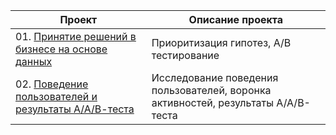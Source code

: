 | **Проект** | **Описание проекта** | 
| -------------------- | --------------------- |
| 01. [Принятие решений в бизнесе на основе данных](https://nbviewer.org/github/urzumo/data_analyst_projects/blob/14236d124546c5deb0b27c324a46aaad421ffc98/e_comm_AB_test/e_comm_AB_tests.ipynb)|Приоритизация гипотез, А/В тестирование|
| 02. [Поведение пользователей и результаты А/А/В-теста](https://nbviewer.org/github/urzumo/data_analysis_projects/blob/4d09490c8996b5234f4606e430a0815938fbd762/AAB_test_and_activity_funnel/povedenie_v_mobilnom_priloghenii_git.ipynb) | Исследование поведения пользователей, воронка активностей, результаты А/А/В-теста
